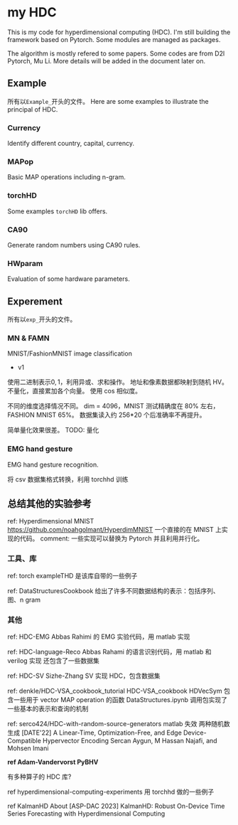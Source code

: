 # my HDC

This is my code for hyperdimensional computing (HDC). I'm still building the framework based on Pytorch. Some modules are managed as packages.

The algorithm is mostly refered to some papers.
Some codes are from D2l Pytorch, Mu Li.
More details will be added in the document later on.

## Example

所有以`Example_`开头的文件。
Here are some examples to illustrate the principal of HDC.

### Currency

Identify different country, capital, currency.

### MAPop

Basic MAP operations including n-gram.

### torchHD

Some examples `torchHD` lib offers.

### CA90

Generate random numbers using CA90 rules.

### HWparam

Evaluation of some hardware parameters.

## Experement

所有以`exp_`开头的文件。

### MN & FAMN

MNIST/FashionMNIST image classification

- v1

使用二进制表示${0, 1}$，利用异或、求和操作。
地址和像素数据都映射到随机 HV。
不量化，直接累加各个向量。
使用 cos 相似度。

不同的维度选择情况不同。
dim = 4096，MNIST 测试精确度在 80% 左右，FASHION MNIST 65%。
数据集读入约 256*20 个后准确率不再提升。

简单量化效果很差。
TODO: 量化

### EMG hand gesture

EMG hand gesture recognition.

将 csv 数据集格式转换，利用 torchhd 训练

## 总结其他的实验参考

ref: Hyperdimensional MNIST
https://github.com/noahgolmant/HyperdimMNIST
一个直接的在 MNIST 上实现的代码。
comment: 一些实现可以替换为 Pytorch 并且利用并行化。

### 工具、库
ref: torch
exampleTHD 是该库自带的一些例子

ref: DataStructuresCookbook
给出了许多不同数据结构的表示：包括序列、图、n gram

### 其他

ref: HDC-EMG
Abbas Rahimi 的 EMG 实验代码，用 matlab 实现

ref: HDC-language-Reco
Abbas Rahami 的语言识别代码，用 matlab 和 verilog 实现
还包含了一些数据集

ref: HDC-SV
Sizhe-Zhang SV 实现 HDC，包含数据集

ref: denkle/HDC-VSA_cookbook_tutorial
HDC-VSA_cookbook
HDVecSym 包含一些用于 vector MAP operation 的函数
DataStructures.ipynb 调用包实现了一些基本的表示和查询的机制

ref: serco424/HDC-with-random-source-generators
matlab 失效 两种随机数生成
[DATE'22] A Linear-Time, Optimization-Free, and Edge Device-Compatible Hypervector Encoding
Sercan Aygun, M Hassan Najafi, and Mohsen Imani

**ref Adam-Vandervorst PyBHV**

有多种算子的 HDC 库?

ref hyperdimensional-computing-experiments
用 torchhd 做的一些例子


ref KalmanHD
About
[ASP-DAC 2023] KalmanHD: Robust On-Device Time Series Forecasting with Hyperdimensional Computing

